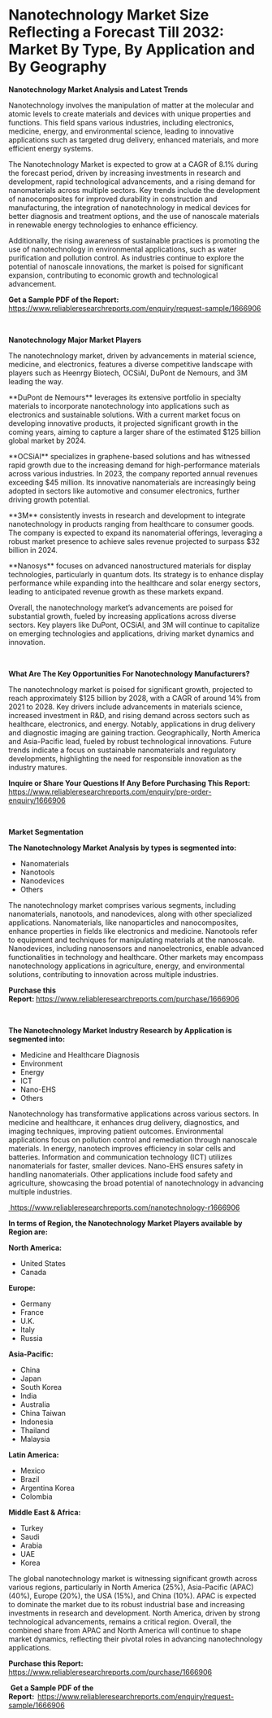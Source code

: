 <p><h1>Nanotechnology Market Size Reflecting a Forecast Till 2032: Market By Type, By Application and By Geography</h1></p><p><strong>Nanotechnology Market Analysis and Latest Trends</strong></p>
<p><p>Nanotechnology involves the manipulation of matter at the molecular and atomic levels to create materials and devices with unique properties and functions. This field spans various industries, including electronics, medicine, energy, and environmental science, leading to innovative applications such as targeted drug delivery, enhanced materials, and more efficient energy systems.</p><p>The Nanotechnology Market is expected to grow at a CAGR of 8.1% during the forecast period, driven by increasing investments in research and development, rapid technological advancements, and a rising demand for nanomaterials across multiple sectors. Key trends include the development of nanocomposites for improved durability in construction and manufacturing, the integration of nanotechnology in medical devices for better diagnosis and treatment options, and the use of nanoscale materials in renewable energy technologies to enhance efficiency.</p><p>Additionally, the rising awareness of sustainable practices is promoting the use of nanotechnology in environmental applications, such as water purification and pollution control. As industries continue to explore the potential of nanoscale innovations, the market is poised for significant expansion, contributing to economic growth and technological advancement.</p></p>
<p><strong>Get a Sample PDF of the Report:&nbsp;</strong> <a href="https://www.reliableresearchreports.com/enquiry/request-sample/1666906?utm_campaign=37&utm_medium=2&utm_source=Github&utm_content=ia&utm_term=16042025&utm_id=nanotechnology">https://www.reliableresearchreports.com/enquiry/request-sample/1666906</a></p>
<p>&nbsp;</p>
<p><strong>Nanotechnology Major Market Players</strong></p>
<p><p>The nanotechnology market, driven by advancements in material science, medicine, and electronics, features a diverse competitive landscape with players such as Heenrgy Biotech, OCSiAl, DuPont de Nemours, and 3M leading the way. </p><p>**DuPont de Nemours** leverages its extensive portfolio in specialty materials to incorporate nanotechnology into applications such as electronics and sustainable solutions. With a current market focus on developing innovative products, it projected significant growth in the coming years, aiming to capture a larger share of the estimated $125 billion global market by 2024.</p><p>**OCSiAl** specializes in graphene-based solutions and has witnessed rapid growth due to the increasing demand for high-performance materials across various industries. In 2023, the company reported annual revenues exceeding $45 million. Its innovative nanomaterials are increasingly being adopted in sectors like automotive and consumer electronics, further driving growth potential.</p><p>**3M** consistently invests in research and development to integrate nanotechnology in products ranging from healthcare to consumer goods. The company is expected to expand its nanomaterial offerings, leveraging a robust market presence to achieve sales revenue projected to surpass $32 billion in 2024.</p><p>**Nanosys** focuses on advanced nanostructured materials for display technologies, particularly in quantum dots. Its strategy is to enhance display performance while expanding into the healthcare and solar energy sectors, leading to anticipated revenue growth as these markets expand.</p><p>Overall, the nanotechnology market’s advancements are poised for substantial growth, fueled by increasing applications across diverse sectors. Key players like DuPont, OCSiAl, and 3M will continue to capitalize on emerging technologies and applications, driving market dynamics and innovation.</p></p>
<p>&nbsp;</p>
<p><strong>What Are The Key Opportunities For Nanotechnology Manufacturers?</strong></p>
<p><p>The nanotechnology market is poised for significant growth, projected to reach approximately $125 billion by 2028, with a CAGR of around 14% from 2021 to 2028. Key drivers include advancements in materials science, increased investment in R&D, and rising demand across sectors such as healthcare, electronics, and energy. Notably, applications in drug delivery and diagnostic imaging are gaining traction. Geographically, North America and Asia-Pacific lead, fueled by robust technological innovations. Future trends indicate a focus on sustainable nanomaterials and regulatory developments, highlighting the need for responsible innovation as the industry matures.</p></p>
<p><strong>Inquire or Share Your Questions If Any Before Purchasing This Report:</strong> <a href="https://www.reliableresearchreports.com/enquiry/pre-order-enquiry/1666906?utm_campaign=37&utm_medium=2&utm_source=Github&utm_content=ia&utm_term=16042025&utm_id=nanotechnology">https://www.reliableresearchreports.com/enquiry/pre-order-enquiry/1666906</a></p>
<p>&nbsp;</p>
<p><strong>Market Segmentation</strong></p>
<p><strong>The Nanotechnology Market Analysis by types is segmented into:</strong></p>
<p><ul><li>Nanomaterials</li><li>Nanotools</li><li>Nanodevices</li><li>Others</li></ul></p>
<p><p>The nanotechnology market comprises various segments, including nanomaterials, nanotools, and nanodevices, along with other specialized applications. Nanomaterials, like nanoparticles and nanocomposites, enhance properties in fields like electronics and medicine. Nanotools refer to equipment and techniques for manipulating materials at the nanoscale. Nanodevices, including nanosensors and nanoelectronics, enable advanced functionalities in technology and healthcare. Other markets may encompass nanotechnology applications in agriculture, energy, and environmental solutions, contributing to innovation across multiple industries.</p></p>
<p><strong>Purchase this Report:&nbsp;</strong><a href="https://www.reliableresearchreports.com/purchase/1666906?utm_campaign=37&utm_medium=2&utm_source=Github&utm_content=ia&utm_term=16042025&utm_id=nanotechnology">https://www.reliableresearchreports.com/purchase/1666906</a></p>
<p>&nbsp;</p>
<p><strong>The Nanotechnology Market Industry Research by Application is segmented into:</strong></p>
<p><ul><li>Medicine and Healthcare Diagnosis</li><li>Environment</li><li>Energy</li><li>ICT</li><li>Nano-EHS</li><li>Others</li></ul></p>
<p><p>Nanotechnology has transformative applications across various sectors. In medicine and healthcare, it enhances drug delivery, diagnostics, and imaging techniques, improving patient outcomes. Environmental applications focus on pollution control and remediation through nanoscale materials. In energy, nanotech improves efficiency in solar cells and batteries. Information and communication technology (ICT) utilizes nanomaterials for faster, smaller devices. Nano-EHS ensures safety in handling nanomaterials. Other applications include food safety and agriculture, showcasing the broad potential of nanotechnology in advancing multiple industries.</p></p>
<p><a href="https://www.reliableresearchreports.com/nanotechnology-r1666906?utm_campaign=37&utm_medium=2&utm_source=Github&utm_content=ia&utm_term=16042025&utm_id=nanotechnology">&nbsp;https://www.reliableresearchreports.com/nanotechnology-r1666906</a></p>
<p><strong>In terms of Region, the Nanotechnology Market Players available by Region are:</strong></p>
<p>
    <p> <strong> North America: </strong>
        <ul>
            <li>United States</li>
            <li>Canada</li>
        </ul>
        </p> 
    <p> <strong> Europe: </strong>
        <ul>
            <li>Germany</li>
            <li>France</li>
            <li>U.K.</li>
            <li>Italy</li>
            <li>Russia</li>
        </ul>
        </p> 
    <p> <strong> Asia-Pacific: </strong>
        <ul>
            <li>China</li>
            <li>Japan</li>
            <li>South Korea</li>
            <li>India</li>
            <li>Australia</li>
            <li>China Taiwan</li>
            <li>Indonesia</li>
            <li>Thailand</li>
            <li>Malaysia</li>
        </ul>
        </p> 
    <p> <strong> Latin America: </strong>
        <ul>
            <li>Mexico</li>
            <li>Brazil</li>
            <li>Argentina Korea</li>
            <li>Colombia</li>
        </ul>
        </p> 
    <p> <strong> Middle East & Africa: </strong>
        <ul>
            <li>Turkey</li>
            <li>Saudi</li>
            <li>Arabia</li>
            <li>UAE</li>
            <li>Korea</li>
        </ul>
    </p>
    </p>
<p><p>The global nanotechnology market is witnessing significant growth across various regions, particularly in North America (25%), Asia-Pacific (APAC) (40%), Europe (20%), the USA (15%), and China (10%). APAC is expected to dominate the market due to its robust industrial base and increasing investments in research and development. North America, driven by strong technological advancements, remains a critical region. Overall, the combined share from APAC and North America will continue to shape market dynamics, reflecting their pivotal roles in advancing nanotechnology applications.</p></p>
<p><strong>Purchase this Report: </strong><a href="https://www.reliableresearchreports.com/purchase/1666906?utm_campaign=37&utm_medium=2&utm_source=Github&utm_content=ia&utm_term=16042025&utm_id=nanotechnology">https://www.reliableresearchreports.com/purchase/1666906</a></p>
<p>&nbsp;<strong>Get a Sample PDF of the Report:&nbsp;&nbsp;</strong><a href="https://www.reliableresearchreports.com/enquiry/request-sample/1666906?utm_campaign=37&utm_medium=2&utm_source=Github&utm_content=ia&utm_term=16042025&utm_id=nanotechnology">https://www.reliableresearchreports.com/enquiry/request-sample/1666906</a></p>
<p><strong></strong></p>
<p><p></p><p></p><p></p></p>